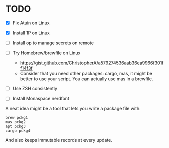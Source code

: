 # TODO

- [x] Fix Atuin on Linux
- [x] Install 1P on Linux
- [ ] Install op to manage secrets on remote
- [ ] Try Homebrew/brewfile on Linux

  - https://gist.github.com/ChristopherA/a579274536aab36ea9966f301ff14f3f
  - Consider that you need other packages: cargo, mas, it might be better to use your script. You can actually use mas in a brewfile.

- [ ] Use ZSH consistently
- [ ] Install Monaspace nerdfont

A neat idea might be a tool that lets you write a package file with:

```
brew pckg1
mas pckg2
apt pckg3
cargo pckg4
```

And also keeps immutable records at every update.
